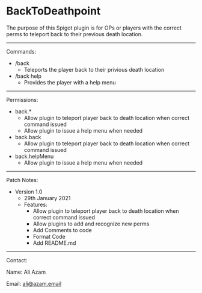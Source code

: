 **BackToDeathpoint**
=============
The purpose of this Spigot plugin is for OPs or players with the correct perms to teleport back to their previous death location.
___
Commands:
- /back
  - Teleports the player back to their privious death location
- /back help
  - Provides the player with a help menu
___
Permissions:
- back.*
  - Allow plugin to teleport player back to death location when correct command issued
  - Allow plugin to issue a help menu when needed
- back.back
  - Allow plugin to teleport player back to death location when correct command issued
- back.helpMenu
  - Allow plugin to issue a help menu when needed
___
Patch Notes:

- Version 1.0
  - 29th January 2021
  - Features:
    - Allow plugin to teleport player back to death location when correct command issued
    - Allow plugins to add and recognize new perms
    - Add Comments to code
    - Format Code
    - Add README.md
___
Contact:

Name: Ali Azam

Email: ali@azam.email
